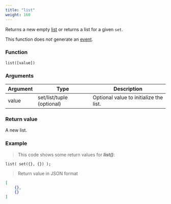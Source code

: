 ```yaml
---
title: "list"
weight: 160
---
```


Returns a new empty [list](../../data-types/list) or returns a list for a given `set`.

This function does *not* generate an [event](../../overview/events).

### Function

`list([value])`

### Arguments

Argument | Type | Description
-------- | ---- | -----------
value | set/list/tuple (optional) | Optional value to initialize the list.

### Return value

A new list.

### Example

> This code shows some return values for ***list()***:

```thingsdb,json_response
list( set({}, {}) );
```

> Return value in JSON format

```json
[
    {},
    {}
]
```
